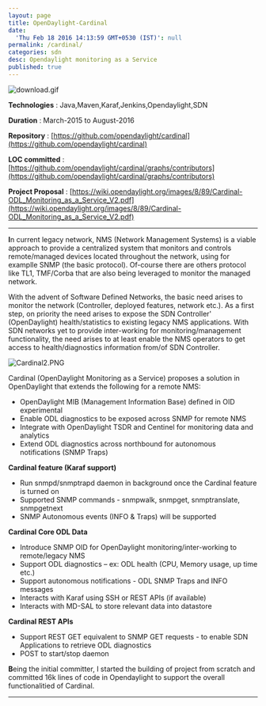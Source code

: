 ```yaml
---
layout: page
title: OpenDaylight-Cardinal
date:
  'Thu Feb 18 2016 14:13:59 GMT+0530 (IST)': null
permalink: /cardinal/
categories: sdn
desc: Opendaylight monitoring as a Service
published: true
---
```


![download.gif]({{site.baseurl}}/assets/download.gif)

**Technologies** : Java,Maven,Karaf,Jenkins,Opendaylight,SDN

**Duration** : March-2015 to August-2016

**Repository** : [https://github.com/opendaylight/cardinal](https://github.com/opendaylight/cardinal)

**LOC committed** : [https://github.com/opendaylight/cardinal/graphs/contributors](https://github.com/opendaylight/cardinal/graphs/contributors)

**Project Proposal** : [https://wiki.opendaylight.org/images/8/89/Cardinal-ODL_Monitoring_as_a_Service_V2.pdf](https://wiki.opendaylight.org/images/8/89/Cardinal-ODL_Monitoring_as_a_Service_V2.pdf)

---

**I**n current legacy network, NMS (Network Management Systems) is a viable approach to provide a centralized system that monitors and controls remote/managed devices located throughout the network, using for examplle SNMP (the basic protocol). Of-course there are others protocol like TL1, TMF/Corba that are also being leveraged to monitor the managed network.

With the advent of Software Defined Networks, the basic need arises to monitor the network (Controller, deployed features, network etc.). As a first step, on priority the need arises to expose the SDN Controller' (OpenDaylight) health/statistics to existing legacy NMS applications. With SDN networks yet to provide inter-working for monitoring/management functionality, the need arises to at least enable the NMS operators to get access to health/diagnostics information from/of SDN Controller.

![Cardinal2.PNG]({{site.baseurl}}/assets/Cardinal2.PNG)

Cardinal (OpenDaylight Monitoring as a Service) proposes a solution in OpenDaylight that extends the following for a remote NMS:

- OpenDaylight MIB (Management Information Base) defined in OID experimental
- Enable ODL diagnostics to be exposed across SNMP for remote NMS
- Integrate with OpenDaylight TSDR and Centinel for monitoring data and analytics
- Extend ODL diagnostics across northbound for autonomous notifications (SNMP Traps)



**Cardinal feature (Karaf support)**

- Run snmpd/snmptrapd daemon in background once the Cardinal feature is turned on
- Supported SNMP commands - snmpwalk, snmpget, snmptranslate, snmpgetnext
- SNMP Autonomous events (INFO & Traps) will be supported



**Cardinal Core ODL Data**

- Introduce SNMP OID for OpenDaylight monitoring/inter-working to remote/legacy NMS
- Support ODL diagnostics – ex: ODL health (CPU, Memory usage, up time etc.)
- Support autonomous notifications - ODL SNMP Traps and INFO messages
- Interacts with Karaf using SSH or REST APIs (if available)
- Interacts with MD-SAL to store relevant data into datastore



**Cardinal REST APIs**

- Support REST GET equivalent to SNMP GET requests - to enable SDN Applications to retrieve ODL diagnostics
- POST to start/stop daemon



**B**eing the initial committer, I started the building of project from scratch and committed 16k lines of code in Opendaylight to support the overall functionalitied of Cardinal.



---

